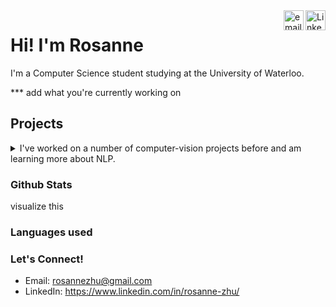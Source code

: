 <a href="https://www.linkedin.com/in/rosanne-zhu/">
  <img align="right" alt="LinkedIn" width="32px" src="/assets/linkedin.svg" />
</a>
<a href="mailto: rosannezhug@gmail.com">
  <img align="right" alt="email" width="32px" src="/assets/mail.png" />
</a>

# Hi! I'm Rosanne 
I'm a Computer Science student studying at the University of Waterloo. 

*** add what you're currently working on
## Projects
<details>
<summary>I've worked on a number of computer-vision projects before and am learning more about NLP. </summary>

visualized and formatted projects

</details>



### Github Stats
visualize this

### Languages used


### Let's Connect!
* Email: rosannezhu@gmail.com
* LinkedIn: https://www.linkedin.com/in/rosanne-zhu/
